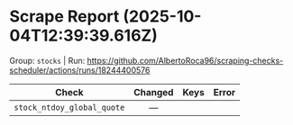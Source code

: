 # Scrape Report (2025-10-04T12:39:39.616Z)

Group: `stocks`  |  Run: https://github.com/AlbertoRoca96/scraping-checks-scheduler/actions/runs/18244400576

| Check | Changed | Keys | Error |
|---|:---:|:--|:--|
| `stock_ntdoy_global_quote` | — |  |  |
